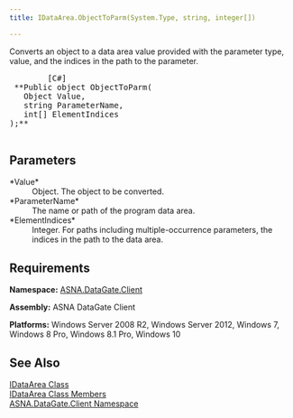 ```yaml
---
title: IDataArea.ObjectToParm(System.Type, string, integer[])

---
```


Converts an object to a data area value provided with the parameter type, value, and the indices in the path to the parameter.
<pre class="prettyprint">
        <span class="lang">[C#]</span>
 **Public object ObjectToParm(
   Object Value,
   string ParameterName,
   int[] ElementIndices
);** 
      </pre>


## Parameters

<dl>
        <dt>
 *Value* 
        </dt>
        <dt />
        <dd>	Object.  The object to be converted. </dd>
        <dt>
 *ParameterName* 
        </dt>
        <dd>			The name or path of the program data area. </dd>
        <dt>
 *ElementIndices* 
        </dt>
        <dd>					Integer. For paths including multiple-occurrence parameters, the indices in the 
											path to the data area. </dd>
</dl>

## Requirements

**Namespace:** [ASNA.DataGate.Client](datagate-client-namespace.html) 

**Assembly:** ASNA DataGate Client

**Platforms:** Windows Server 2008 R2, Windows Server 2012, Windows 7, Windows 8 Pro, Windows 8.1 Pro, Windows 10
## See Also


[IDataArea Class](idataarea-class.html)
      <br />
[IDataArea Class Members](dcsIDataAreaMembers.html)
      <br />
[ASNA.DataGate.Client Namespace](datagate-client-namespace.html)

